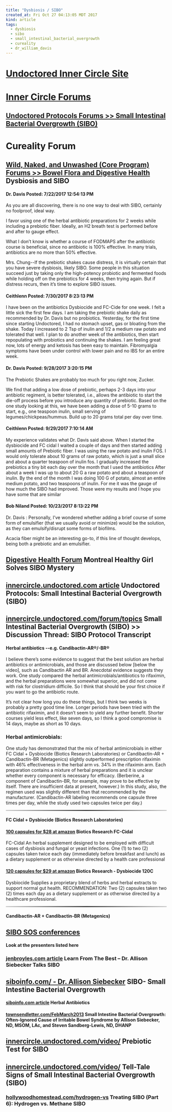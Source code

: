 ```yaml
---
title: "Dysbiosis / SIBO"
created_at: Fri Oct 27 04:13:05 MDT 2017
kind: article
tags:
  - dysbiosis
  - sibo
  - small_intestinal_bacterial_overgrowth
  - cureality
  - dr_william_davis
---
```


<h1>
  <a href="https://innercircle.undoctored.com/" target="_blank">Undoctored Inner Circle Site</a>
</h1>

<h1>
  <a href="https://innercircle.undoctored.com/forum/" target="_blank">Inner Circle Forums</a>
</h1>

<h2>
  <a href="https://innercircle.undoctored.com/forum/forums.aspx?id=85" target="_blank">Undoctored Protocols Forums >> Small Intestinal Bacterial Overgrowth (SIBO)</a>
</h2>

<h1>Cureality Forum</h1>

<h2>
  <a href="https://www.cureality.com/forum/topics.aspx?ID=19778" target="_blank">Wild, Naked, and Unwashed (Core Program) Forums >> Bowel Flora and Digestive Health</a>
  Dysbiosis and SIBO 
</h2>

<h4>Dr. Davis Posted: 7/22/2017 12:54:13 PM</h4>

As you are all discovering, there is no one way to deal with SIBO,
certainly no foolproof, ideal way.

I favor using one of the herbal antibiotic preparations for 2 weeks while
including a prebiotic fiber. Ideally, an H2 breath test is performed
before and after to gauge effect.

What I don’t know is whether a course of FODMAPS after the antibiotic
course is beneficial, since no antibiotic is 100% effective. In many
trials, antibiotics are no more than 50% effective.

Mrs. Chung--If the prebiotic shakes cause distress, it is virtually
certain that you have severe dysbiosis, likely SIBO. Some people in
this situation succeed just by taking only the high-potency probiotic
and fermented foods while holding off on the prebiotics for 4 weeks,
then trying again. But if distress recurs, then it’s time to explore
SIBO issues.

<h4>Ceithlenn Posted: 7/30/2017 8:23:13 PM</h4>
 
I have been on the antibiotics Dysbiocide and FC-Cide for one week.
I felt a little sick the first few days.   I am taking the prebiotic
shake daily as recommended by Dr. Davis but no probiotics.   Yesterday,
for the first time since starting Undoctored,  I had no stomach upset,
gas or bloating from the shake.  Today I increased to 2 Tsp of inulin and
1/2 a medium raw potato and tolerated that well.  I plan to do another
week of the antibiotics, then start repopulating with probiotics and
continuing the shakes.  I am feeling great now, lots of energy and
ketosis has been easy to maintain.  Fibromyalgia symptoms have been
under control with lower pain and no IBS for an entire week.

<h4>Dr. Davis Posted: 9/28/2017 3:20:15 PM</h4>
 
The Prebiotic Shakes are probably too much for you right now, Zucker.

We find that adding a low dose of prebiotic, perhaps 2-3 days into your
antibiotic regiment, is better tolerated, i.e., allows the antibiotic
to start the die-off process before you introduce any quantity of
prebiotic. Based on the one study looking at this, we have been adding
a dose of 5-10 grams to start, e.g., one teaspoon inulin, small serving
of legumes/chickpeas/hummus. Build up to 20 grams total per day over time.

<h4>Ceithlenn Posted: 9/29/2017 7:10:14 AM</h4>
 
My experience validates what Dr. Davis said above. When I started the
dysbiocide and FC cidal I waited a couple of days and then started adding
small amounts of Prebiotic fiber. I was using the raw potato and inulin
FOS. I would only tolerate about 10 grams of raw potato, which is just
a small slice and about a quarter teaspoon of inulin fos. I gradually
increased  the prebiotics a tiny bit each day over the month  that I
used the antibiotics After about a week I was up to about 20 G a raw
potato and about a teaspoon of inulin. By the end of the month I was
doing 100 G of potato, almost an entire medium potato, and two teaspoons
of inulin. For me it was the gauge of how much the SIBO had improved.
Those were my results and I hope you have some that are similar

<h4>Bob Niland Posted: 10/23/2017 8:13:22 PM</h4>

Dr. Davis : Personally, I’ve wondered whether adding a brief course
of some form of emulsifier (that we usually avoid or minimize) would be
the solution, as they can emulsify/disrupt some forms of biofilms.

Acacia fiber might be an interesting go-to, if this line of thought
develops, being both a prebiotic and an emulsifier.

<h2>
  <a href="https://www.cureality.com/forum/topics.aspx?ID=20068" target="_blank">Digestive Health Forum</a>
  Montreal Healthy Girl Solves SIBO Mystery 
</h2>

<h2>
  <a href="http://innercircle.undoctored.com/protocol_small_intestinal_bacterial_overgrowth_sibo" target="_blank">innercircle.undoctored.com article</a>
  Undoctored Protocols: Small Intestinal Bacterial Overgrowth (SIBO)
</h2>

<h2>
  <a href="https://innercircle.undoctored.com/forum/topics.aspx?id=20072" target="_blank">innercircle.undoctored.com/forum/topics</a>
  Small Intestinal Bacterial Overgrowth (SIBO) >> Discussion Thread: SIBO Protocol Transcript 
</h2>

<h4>Herbal antibiotics --e.g. Candibactin-AR®/-BR®</h4>

I believe there’s some evidence to suggest that the best solution are
herbal antibiotics or antimicrobials, and those are discussed below [below
the video], such as Candibactin AR and BR. Anecdotal evidence suggests
they work. One study compared the herbal antimicrobials/antibiotics to
rifaximin, and the herbal preparations were somewhat superior, and did
not come with risk for clostridium difficile. So I think that should be
your first choice if you want to go the antibiotic route.

It’s not clear how long you do these things, but I think two weeks is
probably a pretty good time line. Longer periods have been tried with
the antibiotic rifaximin, and it doesn’t seem to yield any further
benefit. Shorter courses yield less effect, like seven days, so I think
a good compromise is 14 days, maybe as short as 10 days.

<h3>Herbal antimicrobials:</h3>

One study has demonstrated that the mix of herbal antimicrobials in either
FC Cidal + Dysbiocide (Biotics Research Laboratories) or Candibactin-AR +
Candibactin-BR (Metagenics) slightly outperformed prescription rifaximin
with 46% effectiveness in the herbal arm vs. 34% in the rifaximin
arm. Each preparation contains a mixture of herbal preparations and it
is unclear whether every component is necessary for efficacy. (Berberine,
a component of Candibactin-BR, for example, may prove to be effective by
itself. There are insufficient data at present, however.) In this study,
also, the regimen used was slightly different than that recommended by
the manufacturer. (Candibactin-AR labeling recommends one capsule three
times per day, while the study used two capsules twice per day.)

<hr style="border: 0; height: 3px; background: #333; background-image: linear-gradient(to right, #ccc, #333, #ccc);">

<h4>FC Cidal + Dysbiocide (Biotics Research Laboratories)</h4>

<h4>
  <a href="https://www.amazon.com/Biotics-Research-FC-Cidal-100C/dp/B000UQRDNG" target="_blank">100 capsules for $28 at amazon</a>
  Biotics Research FC-Cidal
</h4>

FC-Cidal An herbal supplement designed to be employed with difficult cases
of dysbiosis and fungal or yeast infections. One (1) to two (2) capsules
taken twice each day (immediately before breakfast and lunch) as a
dietary supplement or as otherwise directed by a health care professional

<h4>
  <a href="https://www.amazon.com/Biotics-Research-Dysbiocide-120C/dp/B0034KQ63I" target="_blank">120 capsules for $29 at amazon</a>
  Biotics Research - Dysbiocide 120C
</h4>

Dysbiocide Supplies a proprietary blend of herbs and herbal extracts to
support normal gut health.  RECOMMENDATION: Two (2) capsules taken two
(2) times each day as a dietary supplement or as otherwise directed by
a healthcare professional.

<hr style="border: 0; height: 3px; background: #333; background-image: linear-gradient(to right, #ccc, #333, #ccc);">

<h4>Candibactin-AR + Candibactin-BR (Metagenics)</h4>

<h2>
  <a href="https://sibosos.com/" target="_blank">SIBO SOS conferences</a>
</h2>

<h4>Look at the presenters listed here</h4>

<h3>
  <a href="https://www.jenbroyles.com/dr-allison-siebecker-talks-sibo/" target="_blank">jenbroyles.com article</a>
  Learn From The Best – Dr. Allison Siebecker Talks SIBO
</h3>

<h2>
  <a href="http://www.siboinfo.com/" target="_blank">siboinfo.com/ - Dr. Allison Siebecker</a>
  SIBO- Small Intestine Bacterial Overgrowth
</h2>

<h4>
  <a href="http://www.siboinfo.com/herbal-antibiotics.html" target="_blank">siboinfo.com article</a>
  Herbal Antibiotics
</h4>

<h4>
  <a href="http://www.townsendletter.com/FebMarch2013/ibs0213.html" target="_blank">townsendletter.com/FebMarch2013</a>
  Small Intestine Bacterial Overgrowth:
  Often-Ignored Cause of Irritable Bowel Syndrome
  by Allison Siebecker, ND, MSOM, LAc, and
  Steven Sandberg-Lewis, ND, DHANP
</h4>

<h2>
  <a href="https://innercircle.undoctored.com/video/prebiotic-test-for-sibo-" target="_blank">innercircle.undoctored.com/video/</a>
  Prebiotic Test for SIBO
</h2>

<h2>
  <a href="https://innercircle.undoctored.com/video/tell-tale-signs-of-small-intestinal-bacterial-overgrowth-%28sibo%29-" target="_blank">innercircle.undoctored.com/video/</a>
  Tell-Tale Signs of Small Intestinal Bacterial Overgrowth (SIBO)
</h2>

<h3>
  <a href="https://hollywoodhomestead.com/hydrogen-vs-methane-sibo/" target="_blank">hollywoodhomestead.com/hydrogen-vs</a>
  Treating SIBO (Part 6): Hydrogen vs. Methane SIBO
</h3>

<!--
html boilerplate
<a href="" target="_blank"></a>
<a name=""></a>
<img src="" width="400px">
<ul>
  <li></li>
</ul>
<pre>
</pre>
<p style="margin-bottom: 2em;"></p>
<hr style="border: 0; height: 3px; background: #333; background-image: linear-gradient(to right, #ccc, #333, #ccc);">
<pre><code>
</code></pre>
<math xmlns='http://www.w3.org/1998/Math/MathML' display='block'>
</math>
-->
